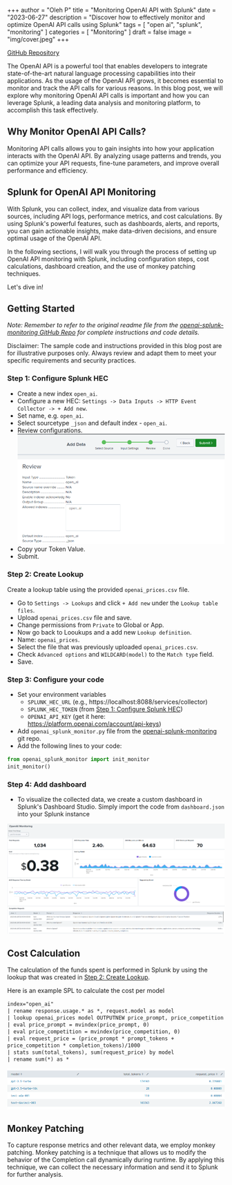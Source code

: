 +++
author = "Oleh P"
title = "Monitoring OpenAI API with Splunk"
date = "2023-06-27"
description = "Discover how to effectively monitor and optimize OpenAI API calls using Splunk"
tags = [
    "open ai",
    "splunk",
    "monitoring"
]
categories = [
    "Monitoring"
]
draft = false
image = "img/cover.jpeg"
+++

[GitHub Repository](https://github.com/pelekh-o/openai-splunk-monitoring/)

The OpenAI API is a powerful tool that enables developers to integrate state-of-the-art natural language processing capabilities into their applications. As the usage of the OpenAI API grows, it becomes essential to monitor and track the API calls for various reasons. In this blog post, we will explore why monitoring OpenAI API calls is important and how you can leverage Splunk, a leading data analysis and monitoring platform, to accomplish this task effectively.

## Why Monitor OpenAI API Calls?

Monitoring API calls allows you to gain insights into how your application interacts with the OpenAI API. By analyzing usage patterns and trends, you can optimize your API requests, fine-tune parameters, and improve overall performance and efficiency.


## Splunk for OpenAI API Monitoring

With Splunk, you can collect, index, and visualize data from various sources, including API logs, performance metrics, and cost calculations. By using Splunk's powerful features, such as dashboards, alerts, and reports, you can gain actionable insights, make data-driven decisions, and ensure optimal usage of the OpenAI API.

In the following sections, I will walk you through the process of setting up OpenAI API monitoring with Splunk, including configuration steps, cost calculations, dashboard creation, and the use of monkey patching techniques.

Let's dive in!

## Getting Started 

_Note: Remember to refer to the original readme file from the [openai-splunk-monitoring GitHub Repo](https://github.com/pelekh-o/openai-splunk-monitoring/)
for complete instructions and code details._

Disclaimer: The sample code and instructions provided in this blog post are for illustrative purposes only. Always review and adapt them to meet your specific requirements and security practices.

### Step 1: Configure Splunk HEC
- Create a new index `open_ai`.
- Configure a new HEC: `Settings -> Data Inputs -> HTTP Event Collector -> + Add new`.
- Set name, e.g. `open_ai`.
- Select sourcetype `_json` and default index - `open_ai`.
- Review configurations.
    ![](img/splunk_hec_review.png)
- Copy your Token Value.
- Submit.

### Step 2: Create Lookup
Create a lookup table using the provided `openai_prices.csv` file.
- Go to `Settings -> Lookups` and click `+ Add new` under the `Lookup table files`.
- Upload `openai_prices.csv` file and save.
- Change permissions from `Private` to Global or App.
- Now go back to Looukups and a add new  `Lookup definition`.
- Name: `openai_prices`.
- Select the file that was previously uploaded `openai_prices.csv`.
- Check `Advanced options` and `WILDCARD(model)` to the `Match type` field.
- Save.

### Step 3: Configure your code
- Set your environment variables 
    - `SPLUNK_HEC_URL` (e.g., https://localhost:8088/services/collector)
    - `SPLUNK_HEC_TOKEN` (from [Step 1: Configure Splunk HEC](#step-1-configure-splunk-hec))
    - `OPENAI_API_KEY` (get it here: https://platform.openai.com/account/api-keys)
- Add `openai_splunk_monitor.py` file from the [openai-splunk-monitoring](https://github.com/pelekh-o/openai-splunk-monitoring) git repo.
- Add the following lines to your code:
```python
from openai_splunk_monitor import init_monitor
init_monitor()
```
### Step 4: Add dashboard
- To visualize the collected data, we create a custom dashboard in Splunk's Dashboard Studio. Simply import the code from `dashboard.json` into your Splunk instance

![](img/dashboard.png)


## Cost Calculation
The calculation of the funds spent is performed in Splunk by using the lookup that was created in [Step 2: Create Lookup](#step-2-create-lookup).

Here is an example SPL to calculate the cost per model
```
index="open_ai"
| rename response.usage.* as *, request.model as model
| lookup openai_prices model OUTPUTNEW price_prompt, price_competition
| eval price_prompt = mvindex(price_prompt, 0)
| eval price_competition = mvindex(price_competition, 0)
| eval request_price = (price_prompt * prompt_tokens + price_competition * completion_tokens)/1000
| stats sum(total_tokens), sum(request_price) by model
| rename sum(*) as *
```

![](img/spl_costs_out.png)

## Monkey Patching
To capture response metrics and other relevant data, we employ monkey patching. Monkey patching is a technique that allows us to modify the behavior of the Completion call dynamically during runtime. By applying this technique, we can collect the necessary information and send it to Splunk for further analysis.
